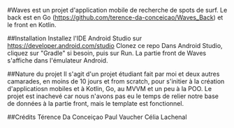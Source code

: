 #Waves est un projet d'application mobile de recherche de spots de surf. Le back est en Go (https://github.com/terence-da-conceicao/Waves_Back) et le front en Kotlin.

##Installation
Installez l'IDE Android Studio sur https://developer.android.com/studio
Clonez ce repo
Dans Android Studio, cliquez sur "Gradle" si besoin, puis sur Run.
La partie front de Waves s'affiche dans l'émulateur Android.



##Nature du projet
Il s'agit d'un projet étudiant fait par moi et deux autres camarades, en moins de 10 jours et from scratch, pour s'initier à la création d'applicatiosn mobiles et à Kotlin, Go, au MVVM et un peu à la POO.
Le projet est inachevé car nous n'avons pas eu le temps de relier notre base de données à la partie front, mais le template est fonctionnel.


##Crédits
Térence Da Conceiçao
Paul Vaucher
Célia Lachenal
